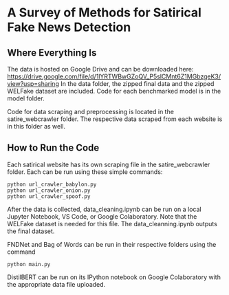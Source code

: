 # A Survey of Methods for Satirical Fake News Detection

## Where Everything Is
The data is hosted on Google Drive and can be downloaded here: https://drive.google.com/file/d/1lYRTWBwGZoQV_P5slCMnt6Z1MGbzgeK3/view?usp=sharing
In the data folder, the zipped final data and the zipped WELFake dataset are included.
Code for each benchmarked model is in the model folder.

Code for data scraping and preprocessing is located in the satire_webcrawler folder. The respective data scraped from each website is in this folder as well.

## How to Run the Code
Each satirical website has its own scraping file in the satire_webcrawler folder. Each can be run using these simple commands:
```
python url_crawler_babylon.py
python url_crawler_onion.py
python url_crawler_spoof.py
```
After the data is collected, data_cleaning.ipynb can be run on a local Jupyter Notebook, VS Code, or Google Colaboratory. Note that the WELFake dataset is needed for this file. The data_cleanning.ipynb outputs the final dataset.

FNDNet and Bag of Words can be run in their respective folders using the command 
```
python main.py
```

DistilBERT can be run on its IPython notebook on Google Colaboratory with the appropriate data file uploaded.